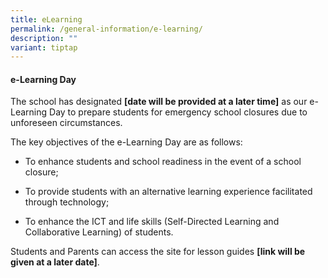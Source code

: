 ```yaml
---
title: eLearning
permalink: /general-information/e-learning/
description: ""
variant: tiptap
---
```

<h4><strong>e-Learning Day</strong></h4>
<p>The school has designated <strong>[date will be provided at a later time]</strong> as
our e-Learning Day to prepare students for emergency school closures due
to unforeseen circumstances.</p>
<p>The key objectives of the e-Learning Day are as follows:</p>
<ul data-tight="true" class="tight">
<li>
<p>To enhance students and school readiness in the event of a school closure;</p>
</li>
<li>
<p>To provide students with an alternative learning experience facilitated
through technology;</p>
</li>
<li>
<p>To enhance the ICT and life skills (Self-Directed Learning and Collaborative
Learning) of students.</p>
</li>
</ul>
<p>Students and Parents can access the site for lesson guides <strong>[link will be given at a later date]</strong>.</p>
<p></p>